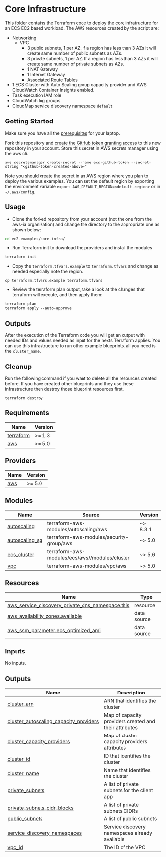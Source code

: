 # Core Infrastructure
This folder contains the Terraform code to deploy the core infratructure for an ECS EC2 based workload. The AWS resources created by the script are:
* Networking
  * VPC
    * 3 public subnets, 1 per AZ. If a region has less than 3 AZs it will create same number of public subnets as AZs.
    * 3 private subnets, 1 per AZ. If a region has less than 3 AZs it will create same number of private subnets as AZs.
    * 1 NAT Gateway
    * 1 Internet Gateway
    * Associated Route Tables
* 1 ECS Cluster with Auto Scaling group capacity provider and AWS CloudWatch Container Insights enabled.
* Task execution IAM role
* CloudWatch log groups
* CloudMap service discovery namespace `default`

## Getting Started
Make sure you have all the [prerequisites](../../README.md) for your laptop.

Fork this repository and [create the GitHub token granting access](https://docs.github.com/en/github/authenticating-to-github/creating-a-personal-access-token) to this new repository in your account. Store this secret in AWS secrets manager using the aws cli.
```shell
aws secretsmanager create-secret --name ecs-github-token --secret-string "<github-token-created-above>"
```
Note you should create the secret in an AWS region where you plan to deploy the various examples. You can set the default region by exporting the environment variable `export AWS_DEFAULT_REGION=<default-region>` or in `~/.aws/config`.

## Usage
* Clone the forked repository from your account (not the one from the aws-ia organization) and change the directory to the appropriate one as shown below:
```bash
cd ec2-examples/core-infra/
```
* Run Terraform init to download the providers and install the modules
```shell
terraform init
```
* Copy the `terraform.tfvars.example` to `terraform.tfvars` and change as needed especially note the region.
```shell
cp terraform.tfvars.example terraform.tfvars
```
* Review the terraform plan output, take a look at the changes that terraform will execute, and then apply them:
```shell
terraform plan
terraform apply --auto-approve
```
## Outputs
After the execution of the Terraform code you will get an output with needed IDs and values needed as input for the nexts Terraform applies. You can use this infrastructure to run other example blueprints, all you need is the `cluster_name`.

## Cleanup
Run the following command if you want to delete all the resources created before. If you have created other blueprints and they use these infrastructure then destroy those blueprint resources first.
```shell
terraform destroy
```


<!-- BEGIN_TF_DOCS -->
## Requirements

| Name | Version |
|------|---------|
| <a name="requirement_terraform"></a> [terraform](#requirement\_terraform) | >= 1.3 |
| <a name="requirement_aws"></a> [aws](#requirement\_aws) | >= 5.0 |

## Providers

| Name | Version |
|------|---------|
| <a name="provider_aws"></a> [aws](#provider\_aws) | >= 5.0 |

## Modules

| Name | Source | Version |
|------|--------|---------|
| <a name="module_autoscaling"></a> [autoscaling](#module\_autoscaling) | terraform-aws-modules/autoscaling/aws | ~> 8.3.1 |
| <a name="module_autoscaling_sg"></a> [autoscaling\_sg](#module\_autoscaling\_sg) | terraform-aws-modules/security-group/aws | ~> 5.0 |
| <a name="module_ecs_cluster"></a> [ecs\_cluster](#module\_ecs\_cluster) | terraform-aws-modules/ecs/aws//modules/cluster | ~> 5.6 |
| <a name="module_vpc"></a> [vpc](#module\_vpc) | terraform-aws-modules/vpc/aws | ~> 5.0 |

## Resources

| Name | Type |
|------|------|
| [aws_service_discovery_private_dns_namespace.this](https://registry.terraform.io/providers/hashicorp/aws/latest/docs/resources/service_discovery_private_dns_namespace) | resource |
| [aws_availability_zones.available](https://registry.terraform.io/providers/hashicorp/aws/latest/docs/data-sources/availability_zones) | data source |
| [aws_ssm_parameter.ecs_optimized_ami](https://registry.terraform.io/providers/hashicorp/aws/latest/docs/data-sources/ssm_parameter) | data source |

## Inputs

No inputs.

## Outputs

| Name | Description |
|------|-------------|
| <a name="output_cluster_arn"></a> [cluster\_arn](#output\_cluster\_arn) | ARN that identifies the cluster |
| <a name="output_cluster_autoscaling_capacity_providers"></a> [cluster\_autoscaling\_capacity\_providers](#output\_cluster\_autoscaling\_capacity\_providers) | Map of capacity providers created and their attributes |
| <a name="output_cluster_capacity_providers"></a> [cluster\_capacity\_providers](#output\_cluster\_capacity\_providers) | Map of cluster capacity providers attributes |
| <a name="output_cluster_id"></a> [cluster\_id](#output\_cluster\_id) | ID that identifies the cluster |
| <a name="output_cluster_name"></a> [cluster\_name](#output\_cluster\_name) | Name that identifies the cluster |
| <a name="output_private_subnets"></a> [private\_subnets](#output\_private\_subnets) | A list of private subnets for the client app |
| <a name="output_private_subnets_cidr_blocks"></a> [private\_subnets\_cidr\_blocks](#output\_private\_subnets\_cidr\_blocks) | A list of private subnets CIDRs |
| <a name="output_public_subnets"></a> [public\_subnets](#output\_public\_subnets) | A list of public subnets |
| <a name="output_service_discovery_namespaces"></a> [service\_discovery\_namespaces](#output\_service\_discovery\_namespaces) | Service discovery namespaces already available |
| <a name="output_vpc_id"></a> [vpc\_id](#output\_vpc\_id) | The ID of the VPC |
<!-- END_TF_DOCS -->
